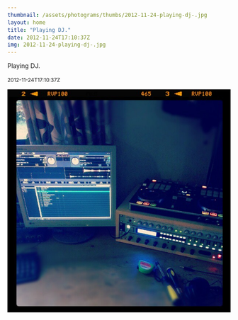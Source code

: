 ```yaml
---
thumbnail: /assets/photograms/thumbs/2012-11-24-playing-dj-.jpg
layout: home
title: "Playing DJ."
date: 2012-11-24T17:10:37Z
img: 2012-11-24-playing-dj-.jpg
---
```


Playing DJ.

<small>2012-11-24T17:10:37Z</small>

![Playing DJ.](2012-11-24-playing-dj-.jpg)
